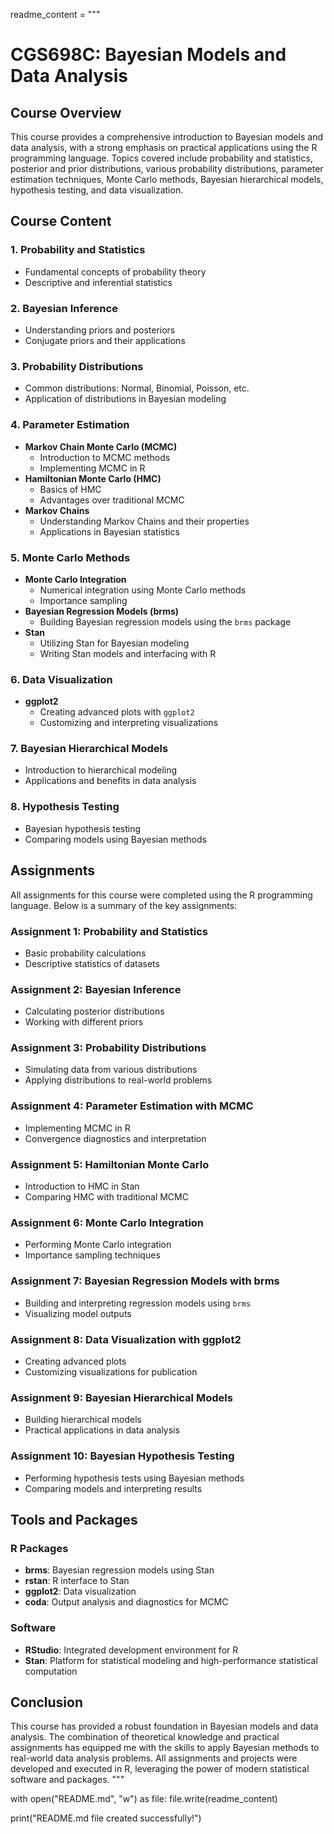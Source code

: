 readme_content = """
# CGS698C: Bayesian Models and Data Analysis

## Course Overview

This course provides a comprehensive introduction to Bayesian models and data analysis, with a strong emphasis on practical applications using the R programming language. Topics covered include probability and statistics, posterior and prior distributions, various probability distributions, parameter estimation techniques, Monte Carlo methods, Bayesian hierarchical models, hypothesis testing, and data visualization.

## Course Content

### 1. Probability and Statistics
- Fundamental concepts of probability theory
- Descriptive and inferential statistics

### 2. Bayesian Inference
- Understanding priors and posteriors
- Conjugate priors and their applications

### 3. Probability Distributions
- Common distributions: Normal, Binomial, Poisson, etc.
- Application of distributions in Bayesian modeling

### 4. Parameter Estimation
- **Markov Chain Monte Carlo (MCMC)**
  - Introduction to MCMC methods
  - Implementing MCMC in R
- **Hamiltonian Monte Carlo (HMC)**
  - Basics of HMC
  - Advantages over traditional MCMC
- **Markov Chains**
  - Understanding Markov Chains and their properties
  - Applications in Bayesian statistics

### 5. Monte Carlo Methods
- **Monte Carlo Integration**
  - Numerical integration using Monte Carlo methods
  - Importance sampling
- **Bayesian Regression Models (brms)**
  - Building Bayesian regression models using the `brms` package
- **Stan**
  - Utilizing Stan for Bayesian modeling
  - Writing Stan models and interfacing with R

### 6. Data Visualization
- **ggplot2**
  - Creating advanced plots with `ggplot2`
  - Customizing and interpreting visualizations

### 7. Bayesian Hierarchical Models
- Introduction to hierarchical modeling
- Applications and benefits in data analysis

### 8. Hypothesis Testing
- Bayesian hypothesis testing
- Comparing models using Bayesian methods

## Assignments

All assignments for this course were completed using the R programming language. Below is a summary of the key assignments:

### Assignment 1: Probability and Statistics
- Basic probability calculations
- Descriptive statistics of datasets

### Assignment 2: Bayesian Inference
- Calculating posterior distributions
- Working with different priors

### Assignment 3: Probability Distributions
- Simulating data from various distributions
- Applying distributions to real-world problems

### Assignment 4: Parameter Estimation with MCMC
- Implementing MCMC in R
- Convergence diagnostics and interpretation

### Assignment 5: Hamiltonian Monte Carlo
- Introduction to HMC in Stan
- Comparing HMC with traditional MCMC

### Assignment 6: Monte Carlo Integration
- Performing Monte Carlo integration
- Importance sampling techniques

### Assignment 7: Bayesian Regression Models with brms
- Building and interpreting regression models using `brms`
- Visualizing model outputs

### Assignment 8: Data Visualization with ggplot2
- Creating advanced plots
- Customizing visualizations for publication

### Assignment 9: Bayesian Hierarchical Models
- Building hierarchical models
- Practical applications in data analysis

### Assignment 10: Bayesian Hypothesis Testing
- Performing hypothesis tests using Bayesian methods
- Comparing models and interpreting results

## Tools and Packages

### R Packages
- **brms**: Bayesian regression models using Stan
- **rstan**: R interface to Stan
- **ggplot2**: Data visualization
- **coda**: Output analysis and diagnostics for MCMC

### Software
- **RStudio**: Integrated development environment for R
- **Stan**: Platform for statistical modeling and high-performance statistical computation

## Conclusion

This course has provided a robust foundation in Bayesian models and data analysis. The combination of theoretical knowledge and practical assignments has equipped me with the skills to apply Bayesian methods to real-world data analysis problems. All assignments and projects were developed and executed in R, leveraging the power of modern statistical software and packages.
"""

with open("README.md", "w") as file:
    file.write(readme_content)

print("README.md file created successfully!")
